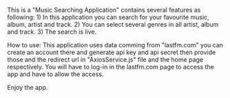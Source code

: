 
This is a "Music Searching Application" contains several features as following:
    1) In this application you can search for your favourite music, album, artist and track.
    2) You can select several genres in all artist, album and track.
    3) The search is live.

How to use:
This application uses data comming from "lastfm.com" you can create an account there and generate api key and api secret then provide those and the redirect url in "AxiosService.js" file and the home page respectively.
You will have to log-in in the lastfm.com page to access the app and have to allow the access.

Enjoy the app.